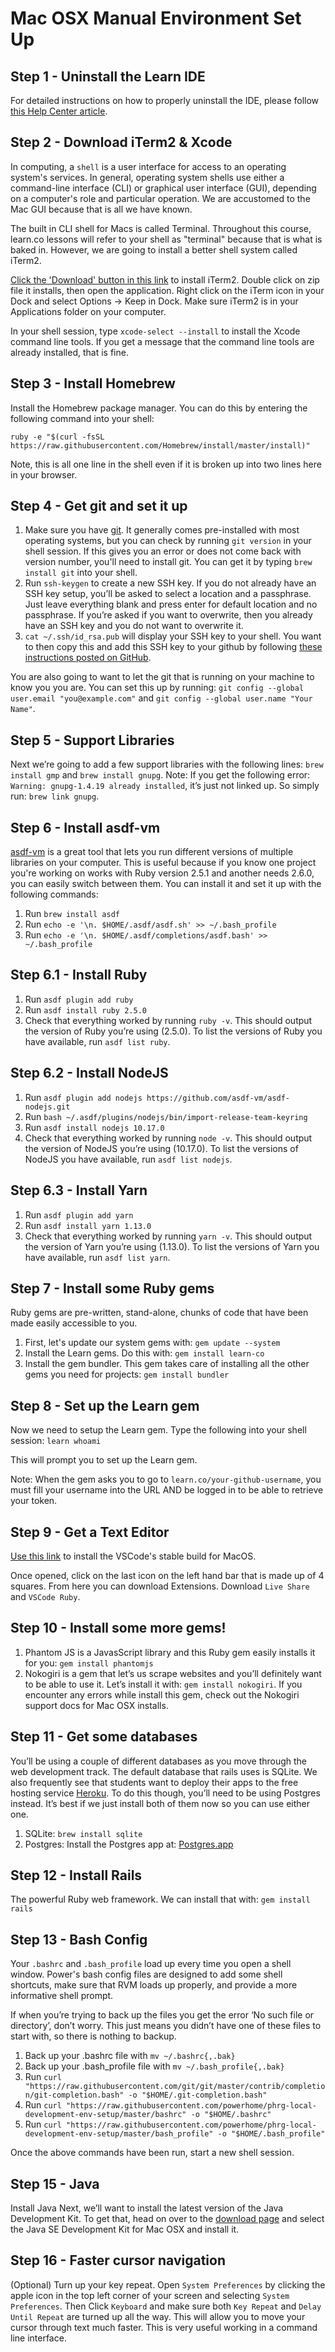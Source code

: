 # Mac OSX Manual Environment Set Up

## Step 1 - Uninstall the Learn IDE

For detailed instructions on how to properly uninstall the IDE, please follow [this Help Center article](http://help.learn.co/the-learn-ide/ide-settings/deleting-the-ide).

## Step 2 - Download iTerm2 & Xcode

In computing, a `shell` is a user interface for access to an operating system's services. In general, operating system shells use either a command-line interface (CLI) or graphical user interface (GUI), depending on a computer's role and particular operation. We are accustomed to the Mac GUI because that is all we have known.

The built in CLI shell for Macs is called Terminal. Throughout this course, learn.co lessons will refer to your shell as "terminal" because that is what is baked in. However, we are going to install a better shell system called iTerm2.

[Click the 'Download' button in this link](https://www.iterm2.com/) to install iTerm2. Double click on zip file it installs, then open the application. Right click on the iTerm icon in your Dock and select Options -> Keep in Dock. Make sure iTerm2 is in your Applications folder on your computer.

In your shell session, type `xcode-select --install` to install the Xcode command line tools.
If you get a message that the command line tools are already installed, that is fine.

## Step 3 - Install Homebrew

Install the Homebrew package manager. You can do this by entering the following command into your shell:

```
ruby -e "$(curl -fsSL https://raw.githubusercontent.com/Homebrew/install/master/install)"
```

Note, this is all one line in the shell even if it is broken up into two lines here in your browser.

## Step 4 - Get git and set it up

1. Make sure you have [git](https://git-scm.com/downloads). It generally comes pre-installed with most operating systems, but you can check by running `git version` in your shell session. If this gives you an error or does not come back with version number, you'll need to install git. You can get it by typing `brew install git` into your shell.
1. Run `ssh-keygen` to create a new SSH key. If you do not already have an SSH key setup, you’ll be asked to select a location and a passphrase. Just leave everything blank and press enter for default location and no passphrase. If you’re asked if you want to overwrite, then you already have an SSH key and you do not want to overwrite it.
1. `cat ~/.ssh/id_rsa.pub` will display your SSH key to your shell. You want to then copy this and add this SSH key to your github by following [these instructions posted on GitHub](https://help.github.com/articles/adding-a-new-ssh-key-to-your-github-account/).

You are also going to want to let the git that is running on your machine to know you you are. You can set this up by running: `git config --global user.email "you@example.com"` and `git config --global user.name "Your Name"`.

## Step 5 - Support Libraries

Next we’re going to add a few support libraries with the following lines: `brew install gmp` and `brew install gnupg`. Note: If you get the following error: `Warning: gnupg-1.4.19 already installed`, it’s just not linked up. So simply run: `brew link gnupg`.

## Step 6 - Install asdf-vm

[asdf-vm](https://asdf-vm.com/#/core-manage-asdf-vm) is a great tool that lets you run different versions of multiple libraries on your computer. This is useful because if you know one project you're working on works with Ruby version 2.5.1 and another needs 2.6.0, you can easily switch between them. You can install it and set it up with the following commands:

1. Run `brew install asdf`
1. Run `echo -e '\n. $HOME/.asdf/asdf.sh' >> ~/.bash_profile`
1. Run `echo -e '\n. $HOME/.asdf/completions/asdf.bash' >> ~/.bash_profile`

## Step 6.1 - Install Ruby

1. Run `asdf plugin add ruby`
1. Run `asdf install ruby 2.5.0`
1. Check that everything worked by running `ruby -v`. This should output the version of Ruby you’re using (2.5.0). To list the versions of Ruby you have available, run `asdf list ruby`.

## Step 6.2 - Install NodeJS

1. Run `asdf plugin add nodejs https://github.com/asdf-vm/asdf-nodejs.git`
1. Run `bash ~/.asdf/plugins/nodejs/bin/import-release-team-keyring`
1. Run `asdf install nodejs 10.17.0`
1. Check that everything worked by running `node -v`. This should output the version of NodeJS you’re using (10.17.0). To list the versions of NodeJS you have available, run `asdf list nodejs`.

## Step 6.3 - Install Yarn

1. Run `asdf plugin add yarn`
1. Run `asdf install yarn 1.13.0`
1. Check that everything worked by running `yarn -v`. This should output the version of Yarn you’re using (1.13.0). To list the versions of Yarn you have available, run `asdf list yarn`.

## Step 7 - Install some Ruby gems

Ruby gems are pre-written, stand-alone, chunks of code that have been made easily accessible to you.

1. First, let's update our system gems with: `gem update --system`
1. Install the Learn gems. Do this with: `gem install learn-co`
1. Install the gem bundler. This gem takes care of installing all the other gems you need for projects: `gem install bundler`

## Step 8 - Set up the Learn gem

Now we need to setup the Learn gem. Type the following into your shell session: `learn whoami`

This will prompt you to set up the Learn gem.

Note: When the gem asks you to go to `learn.co/your-github-username`, you must fill your username into the URL AND be logged in to be able to retrieve your token.

## Step 9 - Get a Text Editor

[Use this link](https://code.visualstudio.com/) to install the VSCode's stable build for MacOS.

Once opened, click on the last icon on the left hand bar that is made up of 4 squares. From here you can download Extensions. Download `Live Share` and `VSCode Ruby`.

## Step 10 - Install some more gems!

1. Phantom JS is a JavasScript library and this Ruby gem easily installs it for you: `gem install phantomjs`
1. Nokogiri is a gem that let’s us scrape websites and you’ll definitely want to be able to use it. Let’s install it with: `gem install nokogiri`. If you encounter any errors while install this gem, check out the Nokogiri support docs for Mac OSX installs.

## Step 11 - Get some databases

You’ll be using a couple of different databases as you move through the web development track. The default database that rails uses is SQLite. We also frequently see that students want to deploy their apps to the free hosting service [Heroku](https://signup.heroku.com/). To do this though, you’ll need to be using Postgres instead. It’s best if we just install both of them now so you can use either one.

1. SQLite: `brew install sqlite`
1. Postgres: Install the Postgres app at: [Postgres.app](http://postgresapp.com/)

## Step 12 - Install Rails

The powerful Ruby web framework. We can install that with: `gem install rails`

## Step 13 - Bash Config

Your `.bashrc` and `.bash_profile` load up every time you open a shell window. Power's bash config files are designed to add some shell shortcuts, make sure that RVM loads up properly, and provide a more informative shell prompt.

If when you’re trying to back up the files you get the error ‘No such file or directory’, don’t worry. This just means you didn’t have one of these files to start with, so there is nothing to backup.

1. Back up your .bashrc file with `mv ~/.bashrc{,.bak}`
1. Back up your .bash_profile file with `mv ~/.bash_profile{,.bak}`
1. Run `curl "https://raw.githubusercontent.com/git/git/master/contrib/completion/git-completion.bash" -o "$HOME/.git-completion.bash"`
1. Run `curl "https://raw.githubusercontent.com/powerhome/phrg-local-development-env-setup/master/bashrc" -o "$HOME/.bashrc"`
1. Run `curl "https://raw.githubusercontent.com/powerhome/phrg-local-development-env-setup/master/bash_profile" -o "$HOME/.bash_profile"`

Once the above commands have been run, start a new shell session.

## Step 15 - Java

Install Java Next, we’ll want to install the latest version of the Java Development Kit. To get that, head on over to the [download page](http://www.oracle.com/technetwork/java/javase/downloads/jdk8-downloads-2133151.html) and select the Java SE Development Kit for Mac OSX and install it.

## Step 16 - Faster cursor navigation

(Optional) Turn up your key repeat. Open `System Preferences` by clicking the apple icon in the top left corner of your screen and selecting `System Preferences`. Then Click `Keyboard` and make sure both `Key Repeat` and `Delay Until Repeat` are turned up all the way. This will allow you to move your cursor through text much faster. This is very useful working in a command line interface.
